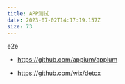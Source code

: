 ```yaml
---
title: APP测试
date: 2023-07-02T14:17:19.157Z
size: 73
---
```

e2e

- https://github.com/appium/appium

- https://github.com/wix/detox

